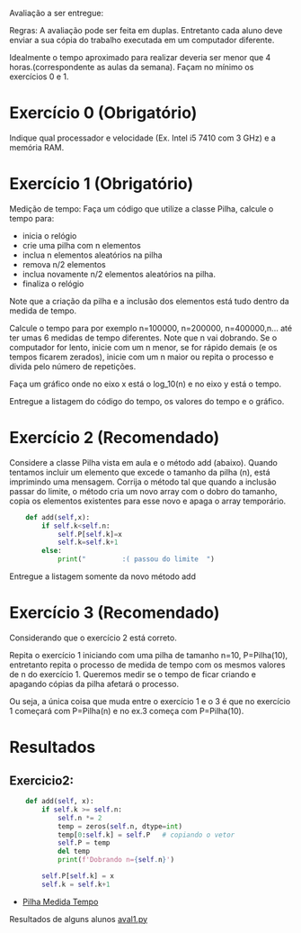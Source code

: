 Avaliação a ser entregue:

Regras: A avaliação pode ser feita em duplas. Entretanto cada aluno deve enviar a sua cópia do trabalho executada em um computador diferente.

Idealmente o tempo aproximado para realizar deveria ser menor que 4 horas.(correspondente as aulas da semana). Façam no mínimo os exercícios 0 e 1.

# Exercício 0 (Obrigatório)
Indique qual processador e velocidade (Ex. Intel i5 7410 com 3 GHz) e a memória RAM.


# Exercício 1 (Obrigatório)

Medição de tempo:
Faça um código que utilize a classe Pilha, calcule o tempo para:

* inicia o relógio
* crie uma pilha com n elementos
* inclua n elementos aleatórios na pilha
* remova n/2 elementos
* inclua novamente n/2 elementos aleatórios na pilha.
* finaliza o relógio

Note que a criação da pilha e a inclusão dos elementos está tudo dentro da medida de tempo.

Calcule o tempo para por exemplo n=100000, n=200000, n=400000,n... até ter umas 6 medidas de tempo diferentes. Note que n vai dobrando.
Se o computador for lento, inicie com um n menor, se for rápido demais (e os tempos ficarem zerados), inicie com um n maior ou repita o processo e divida pelo número de repetições.

Faça um gráfico onde no eixo x está o log_10(n) e no eixo y está o tempo.

Entregue a listagem do código do tempo, os valores do tempo e o gráfico.


# Exercício 2 (Recomendado)
Considere a classe Pilha vista em aula e o método add (abaixo). Quando tentamos incluir um elemento que excede o tamanho da pilha (n), está imprimindo uma mensagem. Corrija o método tal que quando a inclusão passar do limite, o método cria um novo array com o dobro do tamanho, copia os elementos existentes para esse novo e apaga o array temporário.

```python 
    def add(self,x):
        if self.k<self.n:
            self.P[self.k]=x
            self.k=self.k+1
        else:
            print("         :( passou do limite  ")

```

Entregue a listagem somente da novo método add

# Exercício 3 (Recomendado)
Considerando que o exercício 2 está correto.

Repita o exercício 1 iniciando com uma pilha de tamanho n=10, P=Pilha(10),
entretanto repita o processo de medida de tempo com os mesmos valores de n do exercício 1. Queremos medir se o tempo de ficar criando e apagando cópias da pilha afetará o processo.

Ou seja, a única coisa que muda entre o exercício 1 e o 3 é que  no exercício 1 começará com P=Pilha(n) e no ex.3 começa com P=Pilha(10).



# Resultados

## Exercicio2:
```python
    def add(self, x):
        if self.k >= self.n:
            self.n *= 2
            temp = zeros(self.n, dtype=int)
            temp[0:self.k] = self.P   # copiando o vetor
            self.P = temp
            del temp
            print(f'Dobrando n={self.n}')

        self.P[self.k] = x
        self.k = self.k+1

```



* [Pilha Medida Tempo](Pilha%20Medida%20Tempo)

Resultados de alguns alunos
[aval1.py](aval1.py.md)
